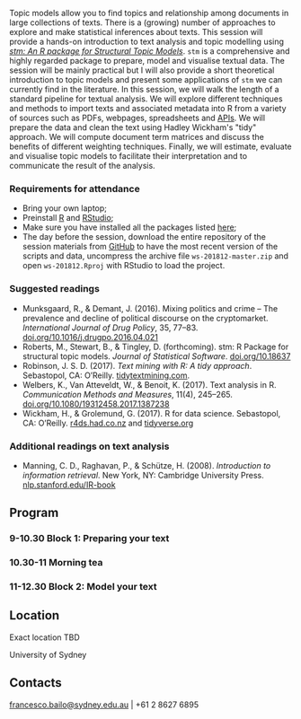 Topic models allow you to find topics and relationship among documents in large collections of texts. There is a (growing) number of approaches to explore and make statistical inferences about texts. This session will provide a hands-on introduction to text analysis and topic modelling using *[stm: An R package for Structural Topic Models](https://cran.r-project.org/web/packages/stm/index.html)*.  `stm`  is a comprehensive and highly regarded package to prepare, model and visualise textual data. The session will be mainly practical but I will also provide a short theoretical introduction to topic models and present some applications of `stm` we can currently find in the literature. In this session, we will walk the length of a standard pipeline for textual analysis. We will explore different techniques and methods to import texts and associated metadata into R from a variety of sources such as PDFs, webpages, spreadsheets and [APIs](https://en.wikipedia.org/wiki/Application_programming_interface). We will prepare the data and clean the text using Hadley Wickham's "tidy" approach. We will compute document term matrices and discuss the benefits of different weighting techniques. Finally, we will estimate, evaluate and visualise topic models to facilitate their interpretation and to communicate the result of the analysis.

### Requirements for attendance

* Bring your own laptop;
* Preinstall [R](https://cran.r-project.org/mirrors.html) and [RStudio](https://www.rstudio.com/products/rstudio/#Desktop);
* Make sure you have installed all the packages listed [here](getting_started.md#packages-you-need-to-install);
* The day before the session, download the entire repository of the session materials from [GitHub](https://github.com/Digital-Methods-Sydney/ws-201812/archive/master.zip) to have the most recent version of the scripts and data, uncompress the archive file `ws-201812-master.zip` and open `ws-201812.Rproj` with RStudio to load the project.

### Suggested readings

* Munksgaard, R., & Demant, J. (2016). Mixing politics and crime – The prevalence and decline of political discourse on the cryptomarket. *International Journal of Drug Policy*, 35, 77–83. [doi.org/10.1016/j.drugpo.2016.04.021](https://doi.org/10.1016/j.drugpo.2016.04.021)
* Roberts, M., Stewart, B., & Tingley, D. (forthcoming). stm: R Package for structural topic models. *Journal of Statistical Software*. [doi.org/10.18637](https://doi.org/10.18637)
* Robinson, J. S. D. (2017). *Text mining with R: A tidy approach*. Sebastopol, CA: O’Reilly. [tidytextmining.com](https://www.tidytextmining.com/).
* Welbers, K., Van Atteveldt, W., & Benoit, K. (2017). Text analysis in R. *Communication Methods and Measures*, 11(4), 245–265. [doi.org/10.1080/19312458.2017.1387238](https://doi.org/10.1080/19312458.2017.1387238)
* Wickham, H., & Grolemund, G. (2017). R for data science. Sebastopol, CA: O’Reilly. [r4ds.had.co.nz](https://r4ds.had.co.nz/) and [tidyverse.org](https://www.tidyverse.org/)

### Additional readings on text analysis

* Manning, C. D., Raghavan, P., & Schütze, H. (2008). *Introduction to information retrieval*. New York, NY: Cambridge University Press. [nlp.stanford.edu/IR-book](https://nlp.stanford.edu/IR-book/)


## Program

### 9-10.30 Block 1: Preparing your text

### 10.30-11 Morning tea

### 11-12.30 Block 2: Model your text

## Location

Exact location TBD

University of Sydney

## Contacts

francesco.bailo@sydney.edu.au | +61 2 8627 6895
